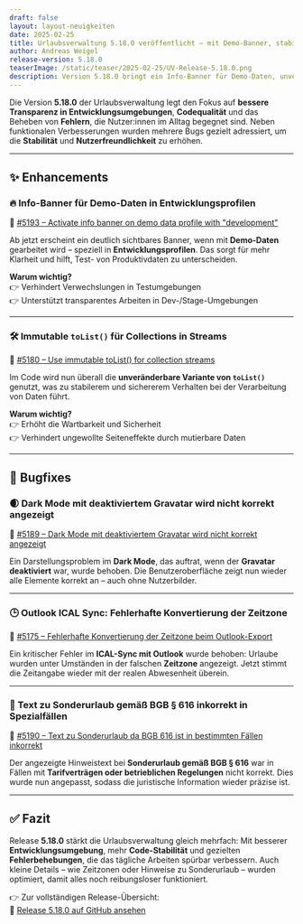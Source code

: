 ```yaml
---
draft: false
layout: layout-neuigkeiten
date: 2025-02-25
title: Urlaubsverwaltung 5.18.0 veröffentlicht – mit Demo-Banner, stabilerem Dark Mode und Zeitzonen-Fix
author: Andreas Weigel
release-version: 5.18.0
teaserImage: /static/teaser/2025-02-25/UV-Release-5.18.0.png
description: Version 5.18.0 bringt ein Info-Banner für Demo-Daten, unveränderliche Listen im Code und behebt Fehler im Dark Mode, bei Outlook-Sync und beim Text zu Sonderurlaub.
---
```


Die Version **5.18.0** der Urlaubsverwaltung legt den Fokus auf **bessere Transparenz in Entwicklungsumgebungen**, **Codequalität** und das Beheben von **Fehlern**, die Nutzer:innen im Alltag begegnet sind. Neben funktionalen Verbesserungen wurden mehrere Bugs gezielt adressiert, um die **Stabilität** und **Nutzerfreundlichkeit** zu erhöhen.

<!-- more -->

---

## ✨ Enhancements

### 🔥 Info-Banner für Demo-Daten in Entwicklungsprofilen

🔗 [#5193 – Activate info banner on demo data profile with "development"](https://github.com/urlaubsverwaltung/urlaubsverwaltung/pull/5193)

Ab jetzt erscheint ein deutlich sichtbares Banner, wenn mit **Demo-Daten** gearbeitet wird – speziell in **Entwicklungsprofilen**. Das sorgt für mehr Klarheit und hilft, Test- von Produktivdaten zu unterscheiden.

**Warum wichtig?**  
👉 Verhindert Verwechslungen in Testumgebungen  
👉 Unterstützt transparentes Arbeiten in Dev-/Stage-Umgebungen

---

### 🛠️ Immutable `toList()` für Collections in Streams

🔗 [#5180 – Use immutable toList() for collection streams](https://github.com/urlaubsverwaltung/urlaubsverwaltung/pull/5180)

Im Code wird nun überall die **unveränderbare Variante von `toList()`** genutzt, was zu stabilerem und sichererem Verhalten bei der Verarbeitung von Daten führt.

**Warum wichtig?**  
👉 Erhöht die Wartbarkeit und Sicherheit  
👉 Verhindert ungewollte Seiteneffekte durch mutierbare Daten

---

## 🐞 Bugfixes

### 🌒 Dark Mode mit deaktiviertem Gravatar wird nicht korrekt angezeigt

🔗 [#5189 – Dark Mode mit deaktiviertem Gravatar wird nicht korrekt angezeigt](https://github.com/urlaubsverwaltung/urlaubsverwaltung/pull/5189)

Ein Darstellungsproblem im **Dark Mode**, das auftrat, wenn der **Gravatar deaktiviert** war, wurde behoben. Die Benutzeroberfläche zeigt nun wieder alle Elemente korrekt an – auch ohne Nutzerbilder.

---

### 🕒 Outlook ICAL Sync: Fehlerhafte Konvertierung der Zeitzone

🔗 [#5175 – Fehlerhafte Konvertierung der Zeitzone beim Outlook-Export](https://github.com/urlaubsverwaltung/urlaubsverwaltung/pull/5175)

Ein kritischer Fehler im **ICAL-Sync mit Outlook** wurde behoben: Urlaube wurden unter Umständen in der falschen **Zeitzone** angezeigt. Jetzt stimmt die Zeitangabe wieder mit der realen Abwesenheit überein.

---

### 📄 Text zu Sonderurlaub gemäß BGB § 616 inkorrekt in Spezialfällen

🔗 [#5190 – Text zu Sonderurlaub da BGB 616 ist in bestimmten Fällen inkorrekt](https://github.com/urlaubsverwaltung/urlaubsverwaltung/pull/5190)

Der angezeigte Hinweistext bei **Sonderurlaub gemäß BGB § 616** war in Fällen mit **Tarifverträgen oder betrieblichen Regelungen** nicht korrekt. Dies wurde nun angepasst, sodass die juristische Information wieder präzise ist.

---

## ✅ Fazit

Release **5.18.0** stärkt die Urlaubsverwaltung gleich mehrfach: Mit besserer **Entwicklungsumgebung**, mehr **Code-Stabilität** und gezielten **Fehlerbehebungen**, die das tägliche Arbeiten spürbar verbessern. Auch kleine Details – wie Zeitzonen oder Hinweise zu Sonderurlaub – wurden optimiert, damit alles noch reibungsloser funktioniert.

👉 Zur vollständigen Release-Übersicht:  
🔗 [Release 5.18.0 auf GitHub ansehen](https://github.com/urlaubsverwaltung/urlaubsverwaltung/releases/tag/urlaubsverwaltung-5.18.0)

